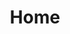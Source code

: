 ---
title: Home

covidwarning: "FALSE"

talk:
    title: "The Past, Present and Future of Star Clusters with Milky Way GEMS"
    speaker: "Steffani Grondin (she/her)"
    time_tbd: False
    location_tbd: False
    month: November
    day: 2
    year: 2023
    time: 20:00
    timezone: EST
    buildingName: Bahen Centre for Information Technology
    buildingCode: BA
    roomNumber: 1160
    address: 40 St George St
    googlemap: https://maps.app.goo.gl/6Rx76NA7RvvKrSho7
    ticket: None
    abstract: Globular clusters are collections of tens of thousands to millions of stars and are some of the densest environments and oldest objects in the entire universe. Although almost every star you see in the night sky was once a part of a clustered environment, stars will not live in a cluster forever. As time goes on, stars can escape from globular clusters, eventually becoming dispersed throughout the Galaxy. However, how do stars escape from a cluster in the first place? And once a star escapes, how do you trace it back to its parent cluster? In this AstroTour, we will explore how new simulations of Galactic GEMS (Globular cluster Extra-tidal Mock Stars) can inform the past, present and future of the most ancient structures in our Milky Way.
    speakerInfo: Steffani is a PhD Candidate in the Department of Astronomy and Astrophysics at the University of Toronto. Her research combines simulations and observations to learn how stars and binaries evolve in star clusters -- cosmic environments containing hundreds to millions of stars. Steffani grew up in a small mountain town before moving to Vancouver to receive her Honours Bachelor of Science at the University of British Columbia. Outside of astronomy, Steffani can often be found exploring the outdoors, training for her next marathon/triathlon, or adding to her ever-expanding vinyl record collection.
    imageCredit: NASA/ESA/Hubble/G. Piotto et al.
---